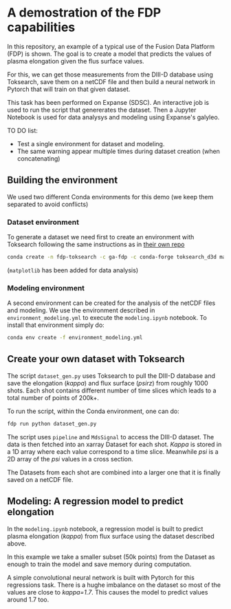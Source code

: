 # A demostration of the FDP capabilities
In this repository, an example of a typical use of the Fusion Data Platform (FDP) is shown. The goal is to create a model that predicts the values of plasma elongation given the flus surface values.

For this, we can get those measurements from the DIII-D database using Toksearch, save them on a netCDF file and then build a neural network in Pytorch that will train on that given dataset.

This task has been performed on Expanse (SDSC). An interactive job is used to run the script that genererates the dataset. Then a Jupyter Notebook is used for data analysys and modeling using Expanse's galyleo.


TO DO list:
- Test a single environment for dataset and modeling.
- The same warning appear multiple times during dataset creation (when concatenating)

## Building the environment
We used two different Conda environments for this demo (we keep them separated to avoid conflicts)

### Dataset environment
To generate a dataset we need first to create an environment with Toksearch following the same instructions as in [their own repo](https://github.com/GA-FDP/toksearch_d3d)

```bash
conda create -n fdp-toksearch -c ga-fdp -c conda-forge toksearch_d3d matplotlib
```
(`matplotlib` has been added for data analysis)


### Modeling environment
A second environment can be created for the analysis of the netCDF files and modeling. We use the environment described in `environment_modeling.yml` to execute the `modeling.ipynb` notebook. To install that environment simply do:

```bash
conda env create -f environment_modeling.yml
``` 



## Create your own dataset with Toksearch

The script `dataset_gen.py` uses Toksearch to pull the DIII-D database and save the elongation (*kappa*) and flux surface (*psirz*) from roughly 1000 shots. Each shot contains different number of time slices which leads to a total number of points of 200k+.

To run the script, within the Conda environment, one can do:
```bash
fdp run python dataset_gen.py
```

The script uses `pipeline` and `MdsSignal` to access the DIII-D dataset. The data is then fetched into an xarray Dataset for each shot. *Kappa* is stored in a 1D array where each value correspond to a time slice. Meanwhile *psi* is a 2D array of the *psi* values in a cross section.
 
The Datasets from each shot are combined into a larger one that it is finally saved on a netCDF file.

## Modeling: A regression model to predict elongation

In the `modeling.ipynb` notebook, a regression model is built to predict plasma elongation (*kappa*) from flux surface using the dataset described above. 

In this example we take a smaller subset (50k points) from the Dataset as enough to train the model and save memory during computation.

A simple convolutional neural network is built with Pytorch for this regressions task. There is a hughe imbalance on the dataset so most of the values are close  to *kappa=1.7*. This causes the model to predict values around 1.7 too.
